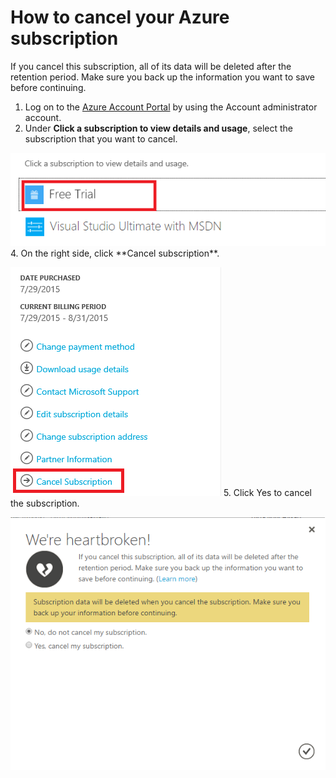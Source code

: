 <properties 
	pageTitle="How to cancel your Azure subscription" 
	description="Describes detail steps about How to cancel your Azure subscription" 
	services="billing" 
	documentationCenter="" 
	authors="genli" 
	manager="jarrettr" 
	editor="v-jesits"/>

<tags 
	ms.service="billing" 
	ms.workload="/" 
	ms.tgt_pltfrm="na" 
	ms.devlang="na" 
	ms.topic="billing" 
	ms.date="08/13/2015" 
	ms.author="genli"/>
# How to cancel your Azure subscription
If you cancel this subscription, all of its data will be deleted after the retention period. Make sure you back up the information you want to save before continuing.

1. Log on to the [Azure Account Portal](https://account.windowsazure.com/subscriptions) by using the Account administrator account.
2. Under **Click a subscription to view details and usage**, select the subscription that you want to cancel.</br>

<img src="./Media/Selectsub.png" alt="Girl in a jacket">
4. On the right side, click **Cancel subscription**. </br> 

![cancalsub](./Media/cancelsub.png)
5. Click Yes to cancel the subscription. </br> 

![cancelbox](./Media/cancelbox.png)

